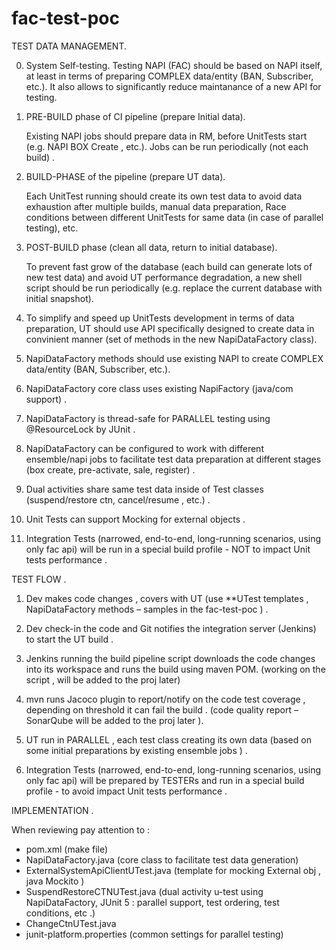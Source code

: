 # fac-test-poc

TEST DATA MANAGEMENT.

0. System Self-testing. 
   Testing NAPI (FAC) should be based on NAPI itself, at least in terms of preparing COMPLEX data/entity (BAN, Subscriber, etc.). 
   It also allows to significantly reduce maintanance of a new API for testing.   

1. PRE-BUILD phase of CI pipeline (prepare Initial data).

   Existing NAPI jobs should prepare data in RM, before UnitTests start (e.g. NAPI BOX Create , etc.).
   Jobs can be run periodically (not each build) .
   
2. BUILD-PHASE of the pipeline (prepare UT data).

   Each UnitTest running should create its own test data to avoid data exhaustion after multiple builds, manual data preparation, 
   Race conditions between different UnitTests for same data (in case of parallel testing), etc.
   
3. POST-BUILD phase (clean all data, return to initial database).
  
   To prevent fast grow of the database (each build can generate lots of new test data) and avoid UT performance degradation,
   a new shell script should be run periodically (e.g. replace the current database with initial snapshot).
     
4. To simplify and speed up UnitTests development in terms of data preparation, UT should use API specifically designed 
   to create data in convinient manner (set of methods in the new NapiDataFactory class).               

5. NapiDataFactory methods should use existing NAPI to create COMPLEX data/entity (BAN, Subscriber, etc.). 

6. NapiDataFactory core class uses existing NapiFactory  (java/com support) .

7. NapiDataFactory is thread-safe for PARALLEL testing using @ResourceLock by JUnit .

8. NapiDataFactory can be configured to work with different ensemble/napi jobs 
        to facilitate test data preparation at different stages (box create, pre-activate, sale, register) .

9. Dual activities share same test data inside of Test classes (suspend/restore ctn, cancel/resume , etc.) .

10. Unit Tests can support Mocking for external objects .

11. Integration Tests (narrowed, end-to-end, long-running scenarios, using only fac api) will be run in a special build profile -
      NOT to impact Unit tests performance . 

TEST FLOW .

1.	Dev makes code changes , covers with UT (use **UTest templates , NapiDataFactory methods – samples in the fac-test-poc )  .

2.	Dev check-in the code and Git notifies the integration server (Jenkins) to start the UT build .

3.	Jenkins running the build pipeline script downloads the code changes into its workspace and runs the build using maven POM.
(working on the script , will be added to the proj later)

4.	mvn runs Jacoco plugin to report/notify on the code test coverage , depending on threshold it can fail the build .
(code quality report – SonarQube will be added to the proj later ).

5.	UT run in PARALLEL , each test class creating its own data (based on some initial preparations by existing ensemble jobs ) .

6.	Integration Tests (narrowed, end-to-end, long-running scenarios, using only fac api) will be prepared by TESTERs and run in a special build profile -
    to avoid impact Unit tests performance . 

IMPLEMENTATION .

When reviewing pay attention to :

-	pom.xml   (make file)
-	NapiDataFactory.java   (core class to facilitate test data generation)
-	ExternalSystemApiClientUTest.java   (template for mocking External obj , java Mockito )
-	SuspendRestoreCTNUTest.java   (dual activity u-test using NapiDataFactory, JUnit 5 : parallel support, test ordering, test conditions, etc .)
-	ChangeCtnUTest.java
-  junit-platform.properties   (common settings for parallel testing) 

